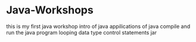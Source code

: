 # Java-Workshops
this is my first java  workshop
intro of java
appilications of java
compile and run the java program
looping 
data type
control statements
jar

